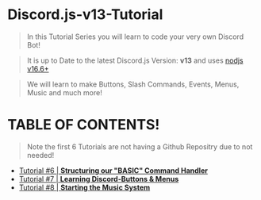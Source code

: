 # Discord.js-v13-Tutorial

> In this Tutorial Series you will learn to code your very own Discord Bot!

> It is up to Date to the latest Discord.js Version: **v13** and uses [nodjs v16.6+](https://nodejs.org)

> We will learn to make Buttons, Slash Commands, Events, Menus, Music and much more!

## []()

# TABLE OF CONTENTS!

> Note the first 6 Tutorials are not having a Github Repositry due to not needed!

- [Tutorial #6 | **Structuring our "BASIC" Command Handler**](https://github.com/Tomato6966/Discord.js-v13-Tutorial/tree/Tutorial-%236)
- [Tutorial #7 | **Learning Discord-Buttons & Menus**](https://github.com/Tomato6966/Discord.js-v13-Tutorial/tree/Tutorial-%237)
- [Tutorial #8 | **Starting the Music System**](https://github.com/Tomato6966/Discord.js-v13-Tutorial/tree/Tutorial-%238)
